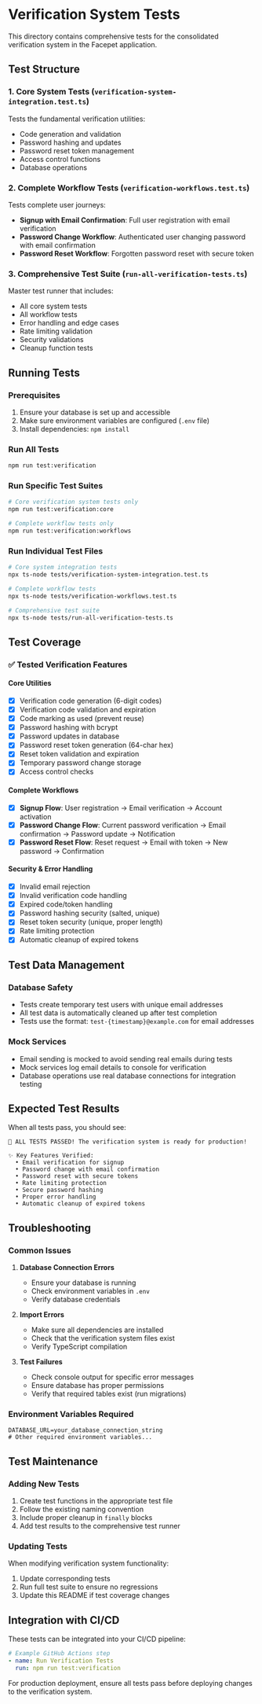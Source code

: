 # Verification System Tests

This directory contains comprehensive tests for the consolidated verification system in the Facepet application.

## Test Structure

### 1. Core System Tests (`verification-system-integration.test.ts`)
Tests the fundamental verification utilities:
- Code generation and validation
- Password hashing and updates
- Password reset token management
- Access control functions
- Database operations

### 2. Complete Workflow Tests (`verification-workflows.test.ts`)
Tests complete user journeys:
- **Signup with Email Confirmation**: Full user registration with email verification
- **Password Change Workflow**: Authenticated user changing password with email confirmation
- **Password Reset Workflow**: Forgotten password reset with secure token

### 3. Comprehensive Test Suite (`run-all-verification-tests.ts`)
Master test runner that includes:
- All core system tests
- All workflow tests
- Error handling and edge cases
- Rate limiting validation
- Security validations
- Cleanup function tests

## Running Tests

### Prerequisites
1. Ensure your database is set up and accessible
2. Make sure environment variables are configured (`.env` file)
3. Install dependencies: `npm install`

### Run All Tests
```bash
npm run test:verification
```

### Run Specific Test Suites
```bash
# Core verification system tests only
npm run test:verification:core

# Complete workflow tests only
npm run test:verification:workflows
```

### Run Individual Test Files
```bash
# Core system integration tests
npx ts-node tests/verification-system-integration.test.ts

# Complete workflow tests
npx ts-node tests/verification-workflows.test.ts

# Comprehensive test suite
npx ts-node tests/run-all-verification-tests.ts
```

## Test Coverage

### ✅ Tested Verification Features

#### Core Utilities
- [x] Verification code generation (6-digit codes)
- [x] Verification code validation and expiration
- [x] Code marking as used (prevent reuse)
- [x] Password hashing with bcrypt
- [x] Password updates in database
- [x] Password reset token generation (64-char hex)
- [x] Reset token validation and expiration
- [x] Temporary password change storage
- [x] Access control checks

#### Complete Workflows
- [x] **Signup Flow**: User registration → Email verification → Account activation
- [x] **Password Change Flow**: Current password verification → Email confirmation → Password update → Notification
- [x] **Password Reset Flow**: Reset request → Email with token → New password → Confirmation

#### Security & Error Handling
- [x] Invalid email rejection
- [x] Invalid verification code handling
- [x] Expired code/token handling
- [x] Password hashing security (salted, unique)
- [x] Reset token security (unique, proper length)
- [x] Rate limiting protection
- [x] Automatic cleanup of expired tokens

## Test Data Management

### Database Safety
- Tests create temporary test users with unique email addresses
- All test data is automatically cleaned up after test completion
- Tests use the format: `test-{timestamp}@example.com` for email addresses

### Mock Services
- Email sending is mocked to avoid sending real emails during tests
- Mock services log email details to console for verification
- Database operations use real database connections for integration testing

## Expected Test Results

When all tests pass, you should see:
```
🎉 ALL TESTS PASSED! The verification system is ready for production!

✨ Key Features Verified:
  • Email verification for signup
  • Password change with email confirmation
  • Password reset with secure tokens
  • Rate limiting protection
  • Secure password hashing
  • Proper error handling
  • Automatic cleanup of expired tokens
```

## Troubleshooting

### Common Issues

1. **Database Connection Errors**
   - Ensure your database is running
   - Check environment variables in `.env`
   - Verify database credentials

2. **Import Errors**
   - Make sure all dependencies are installed
   - Check that the verification system files exist
   - Verify TypeScript compilation

3. **Test Failures**
   - Check console output for specific error messages
   - Ensure database has proper permissions
   - Verify that required tables exist (run migrations)

### Environment Variables Required
```env
DATABASE_URL=your_database_connection_string
# Other required environment variables...
```

## Test Maintenance

### Adding New Tests
1. Create test functions in the appropriate test file
2. Follow the existing naming convention
3. Include proper cleanup in `finally` blocks
4. Add test results to the comprehensive test runner

### Updating Tests
When modifying verification system functionality:
1. Update corresponding tests
2. Run full test suite to ensure no regressions
3. Update this README if test coverage changes

## Integration with CI/CD

These tests can be integrated into your CI/CD pipeline:
```yaml
# Example GitHub Actions step
- name: Run Verification Tests
  run: npm run test:verification
```

For production deployment, ensure all tests pass before deploying changes to the verification system.
